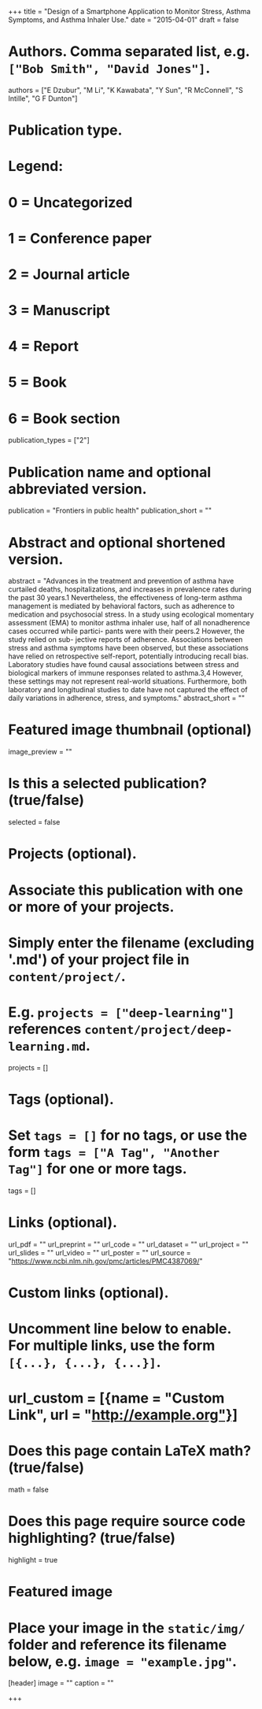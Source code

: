 +++
title = "Design of a Smartphone Application to Monitor Stress, Asthma Symptoms, and Asthma Inhaler Use."
date = "2015-04-01"
draft = false

# Authors. Comma separated list, e.g. `["Bob Smith", "David Jones"]`.
authors = ["E Dzubur", "M Li", "K Kawabata", "Y Sun", "R McConnell", "S Intille", "G F Dunton"]

# Publication type.
# Legend:
# 0 = Uncategorized
# 1 = Conference paper
# 2 = Journal article
# 3 = Manuscript
# 4 = Report
# 5 = Book
# 6 = Book section
publication_types = ["2"]

# Publication name and optional abbreviated version.
publication = "Frontiers in public health"
publication_short = ""

# Abstract and optional shortened version.
abstract = "Advances in the treatment and prevention of asthma have curtailed deaths, hospitalizations, and increases in prevalence rates during the past 30 years.1 Nevertheless, the effectiveness of long-term asthma management is mediated by behavioral factors, such as adherence to medication and psychosocial stress. In a study using ecological momentary assessment (EMA) to monitor asthma inhaler use, half of all nonadherence cases occurred while partici- pants were with their peers.2 However, the study relied on sub- jective reports of adherence. Associations between stress and asthma symptoms have been observed, but these associations have relied on retrospective self-report, potentially introducing recall bias. Laboratory studies have found causal associations between stress and biological markers of immune responses related to asthma.3,4 However, these settings may not represent real-world situations. Furthermore, both laboratory and longitudinal studies to date have not captured the effect of daily variations in adherence, stress, and symptoms."
abstract_short = ""

# Featured image thumbnail (optional)
image_preview = ""

# Is this a selected publication? (true/false)
selected = false

# Projects (optional).
#   Associate this publication with one or more of your projects.
#   Simply enter the filename (excluding '.md') of your project file in `content/project/`.
#   E.g. `projects = ["deep-learning"]` references `content/project/deep-learning.md`.
projects = []

# Tags (optional).
#   Set `tags = []` for no tags, or use the form `tags = ["A Tag", "Another Tag"]` for one or more tags.
tags = []

# Links (optional).
url_pdf = ""
url_preprint = ""
url_code = ""
url_dataset = ""
url_project = ""
url_slides = ""
url_video = ""
url_poster = ""
url_source = "https://www.ncbi.nlm.nih.gov/pmc/articles/PMC4387069/"

# Custom links (optional).
#   Uncomment line below to enable. For multiple links, use the form `[{...}, {...}, {...}]`.
# url_custom = [{name = "Custom Link", url = "http://example.org"}]

# Does this page contain LaTeX math? (true/false)
math = false

# Does this page require source code highlighting? (true/false)
highlight = true

# Featured image
# Place your image in the `static/img/` folder and reference its filename below, e.g. `image = "example.jpg"`.
[header]
image = ""
caption = ""

+++
